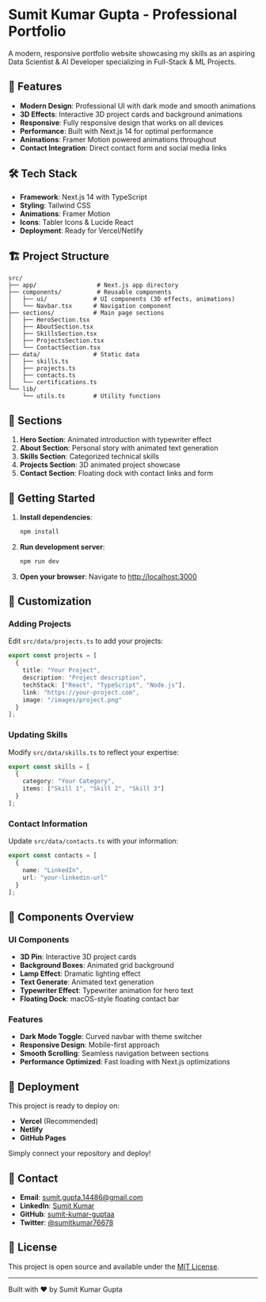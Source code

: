 # Sumit Kumar Gupta - Professional Portfolio

A modern, responsive portfolio website showcasing my skills as an aspiring Data Scientist & AI Developer specializing in Full-Stack & ML Projects.

## 🚀 Features

- **Modern Design**: Professional UI with dark mode and smooth animations
- **3D Effects**: Interactive 3D project cards and background animations
- **Responsive**: Fully responsive design that works on all devices
- **Performance**: Built with Next.js 14 for optimal performance
- **Animations**: Framer Motion powered animations throughout
- **Contact Integration**: Direct contact form and social media links

## 🛠️ Tech Stack

- **Framework**: Next.js 14 with TypeScript
- **Styling**: Tailwind CSS
- **Animations**: Framer Motion
- **Icons**: Tabler Icons & Lucide React
- **Deployment**: Ready for Vercel/Netlify

## 🏗️ Project Structure

```
src/
├── app/                 # Next.js app directory
├── components/          # Reusable components
│   ├── ui/             # UI components (3D effects, animations)
│   └── Navbar.tsx      # Navigation component
├── sections/           # Main page sections
│   ├── HeroSection.tsx
│   ├── AboutSection.tsx
│   ├── SkillsSection.tsx
│   ├── ProjectsSection.tsx
│   └── ContactSection.tsx
├── data/               # Static data
│   ├── skills.ts
│   ├── projects.ts
│   ├── contacts.ts
│   └── certifications.ts
└── lib/
    └── utils.ts        # Utility functions
```

## 🎨 Sections

1. **Hero Section**: Animated introduction with typewriter effect
2. **About Section**: Personal story with animated text generation
3. **Skills Section**: Categorized technical skills
4. **Projects Section**: 3D animated project showcase
5. **Contact Section**: Floating dock with contact links and form

## 🚦 Getting Started

1. **Install dependencies**:
   ```bash
   npm install
   ```

2. **Run development server**:
   ```bash
   npm run dev
   ```

3. **Open your browser**:
   Navigate to [http://localhost:3000](http://localhost:3000)

## 📝 Customization

### Adding Projects
Edit `src/data/projects.ts` to add your projects:

```typescript
export const projects = [
  {
    title: "Your Project",
    description: "Project description",
    techStack: ["React", "TypeScript", "Node.js"],
    link: "https://your-project.com",
    image: "/images/project.png"
  }
];
```

### Updating Skills
Modify `src/data/skills.ts` to reflect your expertise:

```typescript
export const skills = [
  {
    category: "Your Category",
    items: ["Skill 1", "Skill 2", "Skill 3"]
  }
];
```

### Contact Information
Update `src/data/contacts.ts` with your information:

```typescript
export const contacts = [
  {
    name: "LinkedIn",
    url: "your-linkedin-url"
  }
];
```

## 📱 Components Overview

### UI Components
- **3D Pin**: Interactive 3D project cards
- **Background Boxes**: Animated grid background
- **Lamp Effect**: Dramatic lighting effect
- **Text Generate**: Animated text generation
- **Typewriter Effect**: Typewriter animation for hero text
- **Floating Dock**: macOS-style floating contact bar

### Features
- **Dark Mode Toggle**: Curved navbar with theme switcher
- **Responsive Design**: Mobile-first approach
- **Smooth Scrolling**: Seamless navigation between sections
- **Performance Optimized**: Fast loading with Next.js optimizations

## 🚀 Deployment

This project is ready to deploy on:

- **Vercel** (Recommended)
- **Netlify**
- **GitHub Pages**

Simply connect your repository and deploy!

## 📧 Contact

- **Email**: sumit.gupta.14486@gmail.com
- **LinkedIn**: [Sumit Kumar](https://www.linkedin.com/in/sumit-kumar-9b4970285/)
- **GitHub**: [sumit-kumar-guptaa](https://github.com/sumit-kumar-guptaa)
- **Twitter**: [@sumitkumar76678](https://x.com/sumitkumar76678)

## 📄 License

This project is open source and available under the [MIT License](LICENSE).

---

Built with ❤️ by Sumit Kumar Gupta
